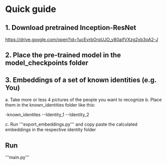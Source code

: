 # Quick guide

## 1. Download pretrained Inception-ResNet 
https://drive.google.com/open?id=1ucEvrbOrqUJO_v80aifVXzg2xb3oA2-J

## 2. Place the pre-trained model in the model_checkpoints folder 

## 3. Embeddings of a set of known identities (e.g. You)
a. Take more or less 4 pictures of the people you want to recognize 
b. Place them in the known_identities folder like this:

-known_identites
  --Identity_1
  --Identity_2
  
c. Run '''export_embeddings.py''' and copy paste the calculated embeddings in the respective identity folder

## Run 
'''main.py'''

